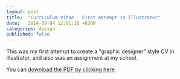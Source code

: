 ```yaml
---
layout: post
title:  "Curriculum Vitae - First attempt in Illustrator"
date:   2014-09-04 12:01:16 +0200
categories: design
published: false
---
```

This was my first attempt to create a "graphic designer" style CV in Illustrator, and also was an assignment at my school.

You can [download the PDF by clicking here](https://drive.google.com/file/d/0B4vZ8mV5VTD9blhabUhKck81eHM/edit?usp=sharing).